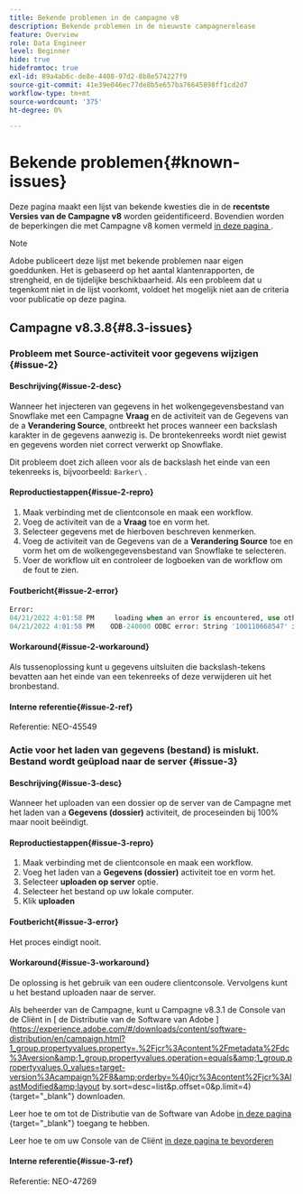 ```yaml
---
title: Bekende problemen in de campagne v8
description: Bekende problemen in de nieuwste campagnerelease
feature: Overview
role: Data Engineer
level: Beginner
hide: true
hidefromtoc: true
exl-id: 89a4ab6c-de8e-4408-97d2-8b8e574227f9
source-git-commit: 41e39e046ec77de8b5e657ba76645898ff1cd2d7
workflow-type: tm+mt
source-wordcount: '375'
ht-degree: 0%

---
```


# Bekende problemen{#known-issues}

Deze pagina maakt een lijst van bekende kwesties die in de **recentste Versies van de Campagne v8** worden geïdentificeerd. Bovendien worden de beperkingen die met Campagne v8 komen vermeld [ in deze pagina ](ac-guardrails.md).


>[!NOTE]
>
>Adobe publiceert deze lijst met bekende problemen naar eigen goeddunken. Het is gebaseerd op het aantal klantenrapporten, de strengheid, en de tijdelijke beschikbaarheid. Als een probleem dat u tegenkomt niet in de lijst voorkomt, voldoet het mogelijk niet aan de criteria voor publicatie op deze pagina.

## Campagne v8.3.8{#8.3-issues}

### Probleem met Source-activiteit voor gegevens wijzigen {#issue-2}

#### Beschrijving{#issue-2-desc}

Wanneer het injecteren van gegevens in het wolkengegevensbestand van Snowflake met een Campagne **Vraag** en de activiteit van de Gegevens van de a **Verandering Source**, ontbreekt het proces wanneer een backslash karakter in de gegevens aanwezig is. De brontekenreeks wordt niet gewist en gegevens worden niet correct verwerkt op Snowflake.

Dit probleem doet zich alleen voor als de backslash het einde van een tekenreeks is, bijvoorbeeld: `Barker\` .


#### Reproductiestappen{#issue-2-repro}

1. Maak verbinding met de clientconsole en maak een workflow.
1. Voeg de activiteit van de a **Vraag** toe en vorm het.
1. Selecteer gegevens met de hierboven beschreven kenmerken.
1. Voeg de activiteit van de Gegevens van de a **Verandering Source** toe en vorm het om de wolkengegevensbestand van Snowflake te selecteren.
1. Voer de workflow uit en controleer de logboeken van de workflow om de fout te zien.


#### Foutbericht{#issue-2-error}

```sql
Error:
04/21/2022 4:01:58 PM     loading when an error is encountered, use other values such as 'SKIP_FILE' or 'CONTINUE' for the ON_ERROR option. For more information on loading options, please run 'info loading_data' in a SQL client. SQLState: 22000
04/21/2022 4:01:58 PM    ODB-240000 ODBC error: String '100110668547' is too long and would be truncated   File 'wkf1656797_21_1_3057430574#458516uploadPart0.chunk.gz', line 1, character 0   Row 90058, column "WKF1656797_21_1"["SCARRIER_ROUTE":13]   If you would like to continue
```

#### Workaround{#issue-2-workaround}

Als tussenoplossing kunt u gegevens uitsluiten die backslash-tekens bevatten aan het einde van een tekenreeks of deze verwijderen uit het bronbestand.


#### Interne referentie{#issue-2-ref}

Referentie: NEO-45549


### Actie voor het laden van gegevens (bestand) is mislukt. Bestand wordt geüpload naar de server {#issue-3}

#### Beschrijving{#issue-3-desc}

Wanneer het uploaden van een dossier op de server van de Campagne met het laden van a **Gegevens (dossier)** activiteit, de proceseinden bij 100% maar nooit beëindigt.

#### Reproductiestappen{#issue-3-repro}

1. Maak verbinding met de clientconsole en maak een workflow.
1. Voeg het laden van a **Gegevens (dossier)** activiteit toe en vorm het.
1. Selecteer **uploaden op server** optie.
1. Selecteer het bestand op uw lokale computer.
1. Klik **uploaden**


#### Foutbericht{#issue-3-error}

Het proces eindigt nooit.

#### Workaround{#issue-3-workaround}

De oplossing is het gebruik van een oudere clientconsole. Vervolgens kunt u het bestand uploaden naar de server.

Als beheerder van de Campagne, kunt u Campagne v8.3.1 de Console van de Cliënt in [ de Distributie van de Software van Adobe ](https://experience.adobe.com/#/downloads/content/software-distribution/en/campaign.html?1_group.propertyvalues.property=.%2Fjcr%3Acontent%2Fmetadata%2Fdc%3Aversion&amp;1_group.propertyvalues.operation=equals&amp;1_group.propertyvalues.0_values=target-version%3Acampaign%2F8&amp;orderby=%40jcr%3Acontent%2Fjcr%3AlastModified&amp;layout by.sort=desc=list&amp;p.offset=0&amp;p.limit=4){target="_blank"} downloaden.

Leer hoe te om tot de Distributie van de Software van Adobe [ in deze pagina ](https://experienceleague.adobe.com/docs/experience-cloud/software-distribution/home.html){target="_blank"} toegang te hebben.

Leer hoe te om uw Console van de Cliënt [ in deze pagina te bevorderen ](connect.md)

#### Interne referentie{#issue-3-ref}

Referentie: NEO-47269

